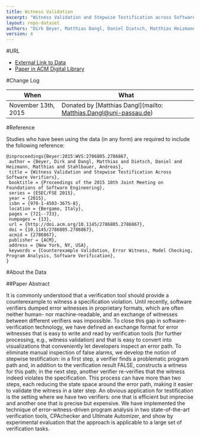 ```yaml
---
title: Witness Validation
excerpt: "Witness Validation and Stepwise Testification across Software Verifiers"
layout: repo-dataset
authors: "Dirk Beyer, Matthias Dangl, Daniel Dietsch, Matthias Heizmann, Andreas Stahlbauer"
version: 4
---
```


#URL

* [External Link to Data](http://www.sosy-lab.org/~dbeyer/verification-witnesses/)
* [Paper in ACM Digital Library](http://dl.acm.org/citation.cfm?doid=2786805.2786867)

#Change Log

When | What
---- | ----
November 13th, 2015 | Donated by [Matthias Dangl](mailto: Matthias.Dangl@uni-passau.de)

#Reference

Studies who have been using the data (in any form) are required to include the following reference:

```
@inproceedings{Beyer:2015:WVS:2786805.2786867,
 author = {Beyer, Dirk and Dangl, Matthias and Dietsch, Daniel and Heizmann, Matthias and Stahlbauer, Andreas},
 title = {Witness Validation and Stepwise Testification Across Software Verifiers},
 booktitle = {Proceedings of the 2015 10th Joint Meeting on Foundations of Software Engineering},
 series = {ESEC/FSE 2015},
 year = {2015},
 isbn = {978-1-4503-3675-8},
 location = {Bergamo, Italy},
 pages = {721--733},
 numpages = {13},
 url = {http://doi.acm.org/10.1145/2786805.2786867},
 doi = {10.1145/2786805.2786867},
 acmid = {2786867},
 publisher = {ACM},
 address = {New York, NY, USA},
 keywords = {Counterexample Validation, Error Witness, Model Checking, Program Analysis, Software Verification},
}
```

#About the Data

##Paper Abstract

It is commonly understood that a verification tool should provide a counterexample to witness a specification violation. Until recently, software verifiers dumped error witnesses in proprietary formats, which are often neither human- nor machine-readable, and an exchange of witnesses between different verifiers was impossible. To close this gap in software-verification technology, we have defined an exchange format for error witnesses that is easy to write and read by verification tools (for further processing, e.g., witness validation) and that is easy to convert into visualizations that conveniently let developers inspect an error path. To eliminate manual inspection of false alarms, we develop the notion of stepwise testification: in a first step, a verifier finds a problematic program path and, in addition to the verification result FALSE, constructs a witness for this path; in the next step, another verifier re-verifies that the witness indeed violates the specification. This process can have more than two steps, each reducing the state space around the error path, making it easier to validate the witness in a later step. An obvious application for testification is the setting where we have two verifiers: one that is efficient but imprecise and another one that is precise but expensive. We have implemented the technique of error-witness-driven program analysis in two state-of-the-art verification tools, CPAchecker and Ultimate Automizer, and show by experimental evaluation that the approach is applicable to a large set of verification tasks.
